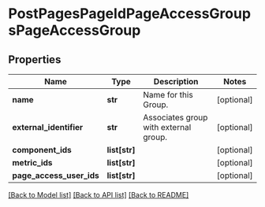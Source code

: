 # PostPagesPageIdPageAccessGroupsPageAccessGroup

## Properties
Name | Type | Description | Notes
------------ | ------------- | ------------- | -------------
**name** | **str** | Name for this Group. | [optional] 
**external_identifier** | **str** | Associates group with external group. | [optional] 
**component_ids** | **list[str]** |  | [optional] 
**metric_ids** | **list[str]** |  | [optional] 
**page_access_user_ids** | **list[str]** |  | [optional] 

[[Back to Model list]](../README.md#documentation-for-models) [[Back to API list]](../README.md#documentation-for-api-endpoints) [[Back to README]](../README.md)


